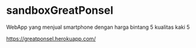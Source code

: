 # sandboxGreatPonsel

WebApp yang menjual smartphone dengan harga bintang 5 kualitas kaki 5

https://greatponsel.herokuapp.com/
